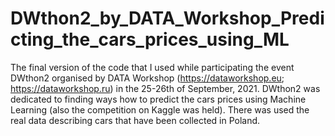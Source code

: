 # DWthon2_by_DATA_Workshop_Predicting_the_cars_prices_using_ML

The final version of the code that I used while participating the event DWthon2 organised by DATA Workshop (https://dataworkshop.eu; https://dataworkshop.ru) in the 25-26th of September, 2021. 
DWthon2 was dedicated to finding ways how to predict the cars prices using Machine Learning (also the competition on Kaggle was held). 
There was used the real data describing cars that have been collected in Poland.
